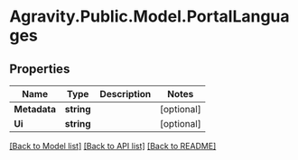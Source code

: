 # Agravity.Public.Model.PortalLanguages

## Properties

Name | Type | Description | Notes
------------ | ------------- | ------------- | -------------
**Metadata** | **string** |  | [optional] 
**Ui** | **string** |  | [optional] 

[[Back to Model list]](../README.md#documentation-for-models) [[Back to API list]](../README.md#documentation-for-api-endpoints) [[Back to README]](../README.md)

